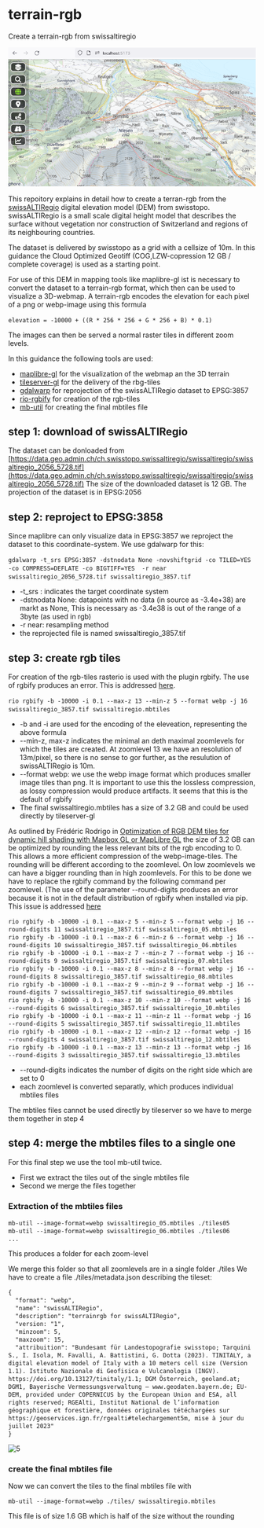 # terrain-rgb
Create a terrain-rgb from swissaltiregio

![1](./images/10.png)

This repoitory explains in detail how to create a terran-rgb from the [swissALTIRegio](https://www.swisstopo.admin.ch/en/height-model-swissaltiregio) digital elevation model (DEM) from swisstopo. swissALTIRegio is a small scale digital height model that describes the surface without vegetation nor construction of Switzerland and regions of its neighbouring countries.

The dataset is delivered by swisstopo as a grid with a cellsize of 10m. In this guidance the Cloud Optimized Geotiff (COG,LZW-copression 12 GB / complete coverage) is used as a starting point.

For use of this DEM in mapping tools like maplibre-gl ist is necessary to convert the dataset to a terrain-rgb format, which then can be used to visualize a 3D-webmap. A terrain-rgb encodes the elevation for each pixel of a png or webp-image using this formula

```elevation = -10000 + ((R * 256 * 256 + G * 256 + B) * 0.1)```

The images can then be served a normal raster tiles in different zoom levels.

In this guidance the following tools are used:
- [maplibre-gl](https://maplibre.org/) for the visualization of the webmap an the 3D terrain
- [tileserver-gl](https://tileserver.readthedocs.io/en/latest/) for the delivery of the rbg-tiles
- [gdalwarp](https://gdal.org/programs/gdalwarp.html) for reprojection of the swissALTIRegio dataset to EPSG:3857
- [rio-rgbify](https://github.com/mapbox/rio-rgbify) for creation of the rgb-tiles
- [mb-util](https://github.com/mapbox/mbutil) for creating the final mbtiles file

## step 1: download of swissALTIRegio
The dataset can be donloaded from [https://data.geo.admin.ch/ch.swisstopo.swissaltiregio/swissaltiregio/swissaltiregio_2056_5728.tif](https://data.geo.admin.ch/ch.swisstopo.swissaltiregio/swissaltiregio/swissaltiregio_2056_5728.tif)
The size of the downloaded dataset is 12 GB. The projection of the dataset is in EPSG:2056

## step 2: reproject to EPSG:3858
Since maplibre can only visualize data in EPSG:3857 we reproject the dataset to this coordinate-system. We use gdalwarp for this:

```gdalwarp -t_srs EPSG:3857 -dstnodata None -novshiftgrid -co TILED=YES -co COMPRESS=DEFLATE -co BIGTIFF=YES  -r near swissaltiregio_2056_5728.tif swissaltiregio_3857.tif```

- -t_srs : indicates the target coordinate system
- -dstnodata None: datapoints with no data (in source as -3.4e+38) are markt as None, This is necessary as -3.4e38 is out of the range of a 3byte (as used in rgb)
- -r near: resampling method
- the reprojected file is named swissaltiregio_3857.tif

## step 3: create rgb tiles
For creation of the rgb-tiles rasterio is used with the plugin rgbify. The use of rgbify produces an error. This is addressed [here](rgbify.md).

```rio rgbify -b -10000 -i 0.1 --max-z 13 --min-z 5 --format webp -j 16 swissaltiregio_3857.tif swissaltiregio.mbtiles```

- -b and -i are used for the encoding of the eleveation, representing the above formula
- --min-z, max-z indicates the minimal an deth maximal zoomlevels for which the tiles are created.
  At zoomlevel 13 we have an resolution of 13m/pixel, so there is no sense to gor further, as the resulution of swissALTIRegio is 10m.
- --format webp: we use the webp image format which produces smaller image tiles than png.
  It is important to use this the lossless compression, as lossy compression would produce artifacts. It seems that this is the default of rgbify
- The final swissaltiregio.mbtiles has a size of 3.2 GB and could be used directly by tileserver-gl

As outlined by Frédéric Rodrigo in [Optimization of RGB DEM tiles for dynamic hill shading with Mapbox GL or MapLibre GL](https://medium.com/@frederic.rodrigo/optimization-of-rgb-dem-tiles-for-dynamic-hill-shading-with-mapbox-gl-or-maplibre-gl-55bef8eb3d86) the size of 3.2 GB can be optimized by rounding the less relevant bits of the rgb encoding to 0. This allows a more efficient compression of the webp-image-tiles. The rounding will be different according to the zoomlevel. On low zoomlevels we can have a bigger rounding than in high zoomlevels. For this to be done we have to replace the rgbify command by the following command per zoomlevel. (The use of the parameter --round-digits produces an error because it is not in the default distribution of rgbify when installed via pip. This issue is addressed [here](rgbify.md)
```
rio rgbify -b -10000 -i 0.1 --max-z 5 --min-z 5 --format webp -j 16 --round-digits 11 swissaltiregio_3857.tif swissaltiregio_05.mbtiles
rio rgbify -b -10000 -i 0.1 --max-z 6 --min-z 6 --format webp -j 16 --round-digits 10 swissaltiregio_3857.tif swissaltiregio_06.mbtiles
rio rgbify -b -10000 -i 0.1 --max-z 7 --min-z 7 --format webp -j 16 --round-digits 9 swissaltiregio_3857.tif swissaltiregio_07.mbtiles
rio rgbify -b -10000 -i 0.1 --max-z 8 --min-z 8 --format webp -j 16 --round-digits 8 swissaltiregio_3857.tif swissaltiregio_08.mbtiles
rio rgbify -b -10000 -i 0.1 --max-z 9 --min-z 9 --format webp -j 16 --round-digits 7 swissaltiregio_3857.tif swissaltiregio_09.mbtiles
rio rgbify -b -10000 -i 0.1 --max-z 10 --min-z 10 --format webp -j 16 --round-digits 6 swissaltiregio_3857.tif swissaltiregio_10.mbtiles
rio rgbify -b -10000 -i 0.1 --max-z 11 --min-z 11 --format webp -j 16 --round-digits 5 swissaltiregio_3857.tif swissaltiregio_11.mbtiles
rio rgbify -b -10000 -i 0.1 --max-z 12 --min-z 12 --format webp -j 16 --round-digits 4 swissaltiregio_3857.tif swissaltiregio_12.mbtiles
rio rgbify -b -10000 -i 0.1 --max-z 13 --min-z 13 --format webp -j 16 --round-digits 3 swissaltiregio_3857.tif swissaltiregio_13.mbtiles
```
- --round-digits indicates the number of digits on the right side which are set to 0
- each zoomlevel is converted separatly, which produces individual mbtiles files

The mbtiles files cannot be used directly by tileserver so we have to merge them together in step 4

## step 4: merge the mbtiles files to a single one
For this final step we use the tool mb-util twice. 
- First we extract the tiles out of the single mbtiles file
- Second we merge the files together

### Extraction of the mbtiles files
```
mb-util --image-format=webp swissaltiregio_05.mbtiles ./tiles05
mb-util --image-format=webp swissaltiregio_06.mbtiles ./tiles06
...
```
This produces a folder for each zoom-level

We merge this folder so that all zoomlevels are in a single folder ./tiles
We have to create a file ./tiles/metadata.json describing the tileset:
```
{
  "format": "webp",
  "name": "swissALTIRegio",
  "description": "terrainrgb for swissALTIRegio",
  "version: "1",
  "minzoom": 5,
  "maxzoom": 15,
  "attribuition": "Bundesamt für Landestopografie swisstopo; Tarquini S., I. Isola, M. Favalli, A. Battistini, G. Dotta (2023). TINITALY, a digital elevation model of Italy with a 10 meters cell size (Version 1.1). Istituto Nazionale di Geofisica e Vulcanologia (INGV). https://doi.org/10.13127/tinitaly/1.1; DGM Österreich, geoland.at; DGM1, Bayerische Vermessungsverwaltung – www.geodaten.bayern.de; EU-DEM, provided under COPERNICUS by the European Union and ESA, all rights reserved; RGEAlti, Institut National de l’information géographique et forestière, données originales tétéchargées sur https://geoservices.ign.fr/rgealti#telechargement5m, mise à jour du juillet 2023"
}
```
![5](./images/50.png)

### create the final mbtiles file
Now we can convert the tiles to the final mbtiles file with
```
mb-util --image-format=webp ./tiles/ swissaltiregio.mbtiles
```

This file is of size 1.6 GB which is half of the size without the rounding
